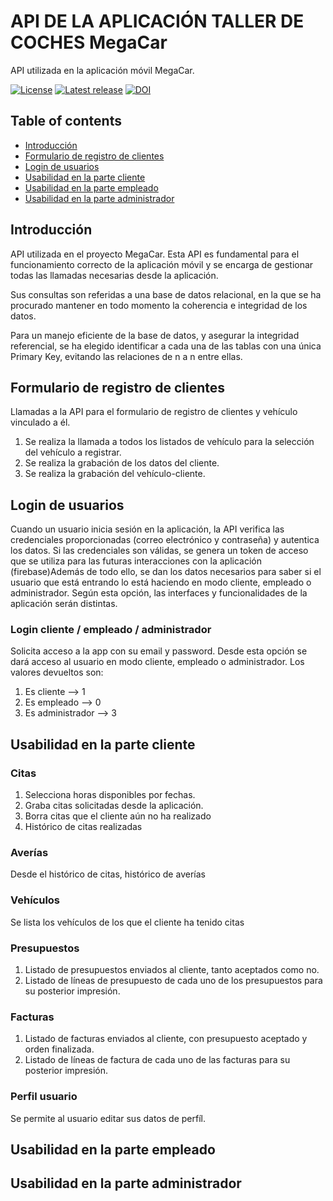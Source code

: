 API DE LA APLICACIÓN TALLER DE COCHES MegaCar
=================================================

API utilizada en la aplicación móvil MegaCar. 

[![License](https://img.shields.io/badge/License-CC0-lightgray.svg?style=flat-square)](https://creativecommons.org/publicdomain/zero/1.0/)
[![Latest release](https://img.shields.io/github/v/release/mhucka/readmine.svg?style=flat-square&color=b44e88)](https://github.com/mhucka/readmine/releases)
[![DOI](http://img.shields.io/badge/DOI-10.22002%20%2f%20D1.20173-blue.svg?style=flat-square)](https://data.caltech.edu/records/20173)


Table of contents
-----------------

* [Introducción](#Introducción)
* [Formulario de registro de clientes](#formulario-de-registro-de-clientes)
* [Login de usuarios](#login-de-usuarios)
* [Usabilidad en la parte cliente](#usabilidad-en-la-parte-cliente)
* [Usabilidad en la parte empleado](#usabilidad-en-la-parte-empleado) 
* [Usabilidad en la parte administrador](#usabilidad-en-la-parte-administrador) 


Introducción
------------
API utilizada en el proyecto MegaCar. Esta API es fundamental para el funcionamiento correcto de la aplicación móvil y se encarga de gestionar todas las llamadas necesarias desde la aplicación. 

Sus consultas son referidas a una base de datos relacional, en la que se ha procurado mantener en todo momento la coherencia e integridad de los datos. 

Para un manejo eficiente de la base de datos, y asegurar la integridad referencial, se ha elegido identificar a cada una de las tablas con una única Primary Key, evitando las relaciones de n a n entre ellas.

Formulario de registro de clientes
----------------------------------
Llamadas a la API para el formulario de registro de clientes y vehículo vinculado a él.

1. Se realiza la llamada a todos los listados de vehículo para la selección del vehículo a registrar.
2. Se realiza la grabación de los datos del cliente.
3. Se realiza la grabación del vehículo-cliente.


Login de usuarios
----------------------------------
Cuando un usuario inicia sesión en la aplicación, la API verifica las credenciales proporcionadas (correo electrónico y contraseña) y autentica los datos. Si las credenciales son válidas, se genera un token de acceso que se utiliza para las futuras interacciones con la aplicación (firebase)Además de todo ello, se dan los datos necesarios para saber si el usuario que está entrando lo está haciendo en modo cliente, empleado o administrador. Según esta opción, las interfaces y funcionalidades de la aplicación serán distintas.

###  Login cliente / empleado / administrador
Solicita acceso a la app con su email y password. Desde esta opción se dará acceso al usuario en modo cliente, empleado o administrador. Los valores devueltos son:
1. Es cliente --> 1
2. Es empleado --> 0
3. Es administrador --> 3


Usabilidad en la parte cliente
----------------------------------
###  Citas
1. Selecciona horas disponibles por fechas.
2. Graba citas solicitadas desde la aplicación.
3. Borra citas que el cliente aún no ha realizado
4. Histórico de citas realizadas

###  Averías
Desde el histórico de citas, histórico de averías 

###  Vehículos
Se lista los vehículos de los que el cliente ha tenido citas

###  Presupuestos
1. Listado de presupuestos enviados al cliente, tanto aceptados como no.
2. Listado de líneas de presupuesto de cada uno de los presupuestos para su posterior impresión.

###  Facturas
1. Listado de facturas enviados al cliente, con presupuesto aceptado y orden finalizada.
2. Listado de líneas de factura de cada uno de las facturas para su posterior impresión.

###  Perfil usuario
Se permite al usuario editar sus datos de perfíl.


Usabilidad en la parte empleado
----------------------------------


Usabilidad en la parte administrador
----------------------------------




